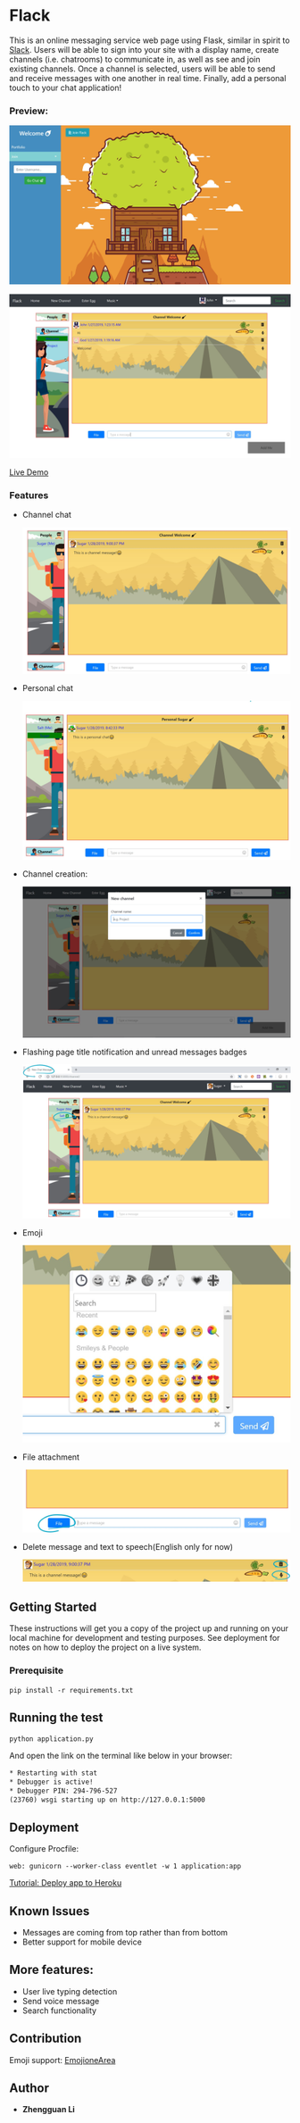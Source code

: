 # Flack

This is an online messaging service web page using Flask, similar in spirit to [Slack](https://slack.com/). Users will be able to sign into your site with a display name, create channels (i.e. chatrooms) to communicate in, as well as see and join existing channels. Once a channel is selected, users will be able to send and receive messages with one another in real time. Finally, add a personal touch to your chat application! 

### Preview:

![alt text](preview_home.jpg)

![alt text](preview_chat.jpg)

[Live Demo](http://chat-ya.herokuapp.com)

### Features
- Channel chat

    ![channel_chat_image](channel_chat.jpg)

- Personal chat

    ![personal_chat_image](personal_chat.jpg)

- Channel creation: 
  
    ![channel_creation_image](channel_creation.jpg)

- Flashing page title notification and unread messages badges

    ![badges_image](badges.jpg)
    
- Emoji

    ![emoji_image](emoji.jpg)

- File attachment

    ![file_attachment_image](file.jpg)

- Delete message and text to speech(English only for now)

    ![delete_text_to_speech_image](text_to_speech.jpg)

## Getting Started

These instructions will get you a copy of the project up and running on your local machine for development and testing purposes. See deployment for notes on how to deploy the project on a live system.

### Prerequisite

```
pip install -r requirements.txt
```

## Running the test

```
python application.py
```
And open the link on the terminal like below in your browser:
```
* Restarting with stat
* Debugger is active!
* Debugger PIN: 294-796-527
(23760) wsgi starting up on http://127.0.0.1:5000
```

## Deployment

Configure Procfile:
```
web: gunicorn --worker-class eventlet -w 1 application:app
```

[Tutorial: Deploy app to Heroku](https://devcenter.heroku.com/articles/getting-started-with-python#deploy-the-app)

## Known Issues

- Messages are coming from top rather than from bottom
- Better support for mobile device

## More features:

- User live typing detection 
- Send voice message
- Search functionality

## Contribution
Emoji support: [EmojioneArea](https://github.com/mervick/emojionearea)

## Author
* **Zhengguan Li**

